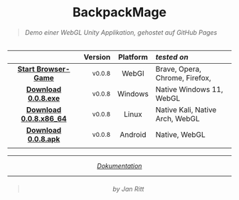 ﻿ 
 <!-- ------------- B A C K P A C K M A G E ------------- -->

# <div align="center">BackpackMage</div>

> ###### Demo einer *WebGL Unity* Applikation, gehostet auf *GitHub Pages*

<div align="center">

 |                                                                                   | Version             |   Platform  | *tested on*                      |  
 | :-------------------------------------------------------------------------------: | ------------------: | :---------: | :------------------------------- | 
 | **[ Start Browser-Game ](https://ixi-enki.github.io/backpackmage-webgl/0.0.8f/)** | <sup> v0.0.8 </sup> |    WebGl    |  Brave, Opera, Chrome, Firefox,  |
 | **[ Download 0.0.8.exe ]( https://github.com/IxI-Enki/backpackmage-webgl/blob/master/downloads/backpackmage-0.0.8-windows.x86_64.7z )** | <sup> v0.0.8 </sup> | Windows | Native Windows 11, WebGL |  
 | **[ Download 0.0.8.x86_64 ]( https://github.com/IxI-Enki/backpackmage-webgl/blob/master/downloads/backpackmage-0.0.8-linux.x86_64.7z )** | <sup> v0.0.8 </sup> | Linux | Native Kali, Native Arch, WebGL |  
 | **[ Download 0.0.8.apk ]( https://github.com/IxI-Enki/backpackmage-webgl/blob/master/downloads/backpackmage-0.0.8-android.apk )** | <sup> v0.0.8 </sup> | Android | Native, WebGL |  
 | | | | |  

  > <p align="center"> </p>

---

*[ Dokumentation ](https://github.com/IxI-Enki/backpackmage)*

---

> ###### <p align="center"> by Jan Ritt </p>


</div>

<!-- ------------------- 𓂍 ꂅnki 𓂍 -------------------- -->
